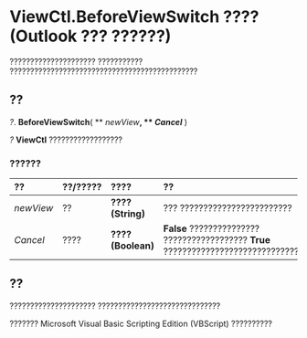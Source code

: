 
# ViewCtl.BeforeViewSwitch ???? (Outlook ??? ??????)

????????????????????? ??????????? ??????????????????????????????????????????????


## ??

 _?_. **BeforeViewSwitch**( ** _newView_**, ** _Cancel_** )

 _?_ **ViewCtl** ??????????????????


### ??????



|**??**|**??/?????**|**????**|**??**|
|:-----|:-----|:-----|:-----|
| _newView_|??|**???? (String)**|??? ????????????????????????|
| _Cancel_|????|**???? (Boolean)**|**False** ??????????????? ?????????????????? **True** ??????????????????????????????????|

## ??

????????????????????? ??????????????????????????????

??????? Microsoft Visual Basic Scripting Edition (VBScript) ??????????

